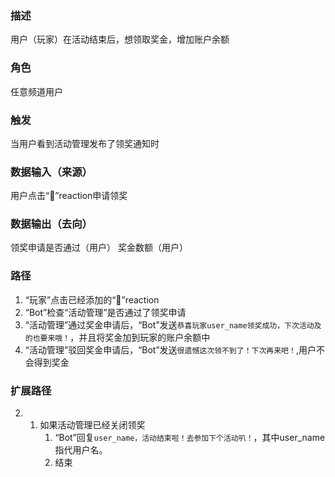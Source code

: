 ### 描述

用户（玩家）在活动结束后，想领取奖金，增加账户余额

### 角色

任意频道用户

### 触发

当用户看到活动管理发布了领奖通知时

### 数据输入（来源）

用户点击“🎲”reaction申请领奖

### 数据输出（去向）

领奖申请是否通过（用户）
奖金数额（用户）

### 路径

1. “玩家”点击已经添加的“🎲”reaction
2. “Bot”检查“活动管理”是否通过了领奖申请
3. “活动管理”通过奖金申请后，“Bot”发送```恭喜玩家user_name领奖成功，下次活动及的也要来哦！```，并且将奖金加到玩家的账户余额中
4. “活动管理”驳回奖金申请后，“Bot”发送```很遗憾这次领不到了！下次再来吧！```,用户不会得到奖金

### 扩展路径

2.  
	1. 如果活动管理已经关闭领奖
		1.  “Bot”回复```user_name，活动结束啦！去参加下个活动叭！```，其中user_name指代用户名。
		2.  结束
